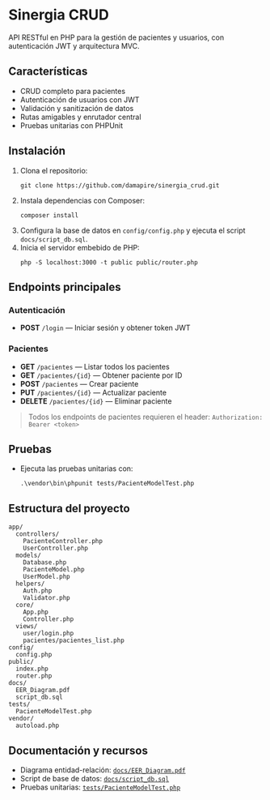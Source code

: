 # Sinergia CRUD

API RESTful en PHP para la gestión de pacientes y usuarios, con autenticación JWT y arquitectura MVC.

## Características
- CRUD completo para pacientes
- Autenticación de usuarios con JWT
- Validación y sanitización de datos
- Rutas amigables y enrutador central
- Pruebas unitarias con PHPUnit

## Instalación
1. Clona el repositorio:
   ```
   git clone https://github.com/damapire/sinergia_crud.git
   ```
2. Instala dependencias con Composer:
   ```
   composer install
   ```
3. Configura la base de datos en `config/config.php` y ejecuta el script `docs/script_db.sql`.
4. Inicia el servidor embebido de PHP:
   ```
   php -S localhost:3000 -t public public/router.php
   ```

## Endpoints principales

### Autenticación
- **POST** `/login` — Iniciar sesión y obtener token JWT

### Pacientes
- **GET** `/pacientes` — Listar todos los pacientes
- **GET** `/pacientes/{id}` — Obtener paciente por ID
- **POST** `/pacientes` — Crear paciente
- **PUT** `/pacientes/{id}` — Actualizar paciente
- **DELETE** `/pacientes/{id}` — Eliminar paciente

> Todos los endpoints de pacientes requieren el header:
> `Authorization: Bearer <token>`

## Pruebas
- Ejecuta las pruebas unitarias con:
  ```
  .\vendor\bin\phpunit tests/PacienteModelTest.php
  ```

## Estructura del proyecto
```
app/
  controllers/
    PacienteController.php
    UserController.php
  models/
    Database.php
    PacienteModel.php
    UserModel.php
  helpers/
    Auth.php
    Validator.php
  core/
    App.php
    Controller.php
  views/
    user/login.php
    pacientes/pacientes_list.php
config/
  config.php
public/
  index.php
  router.php
docs/
  EER_Diagram.pdf
  script_db.sql
tests/
  PacienteModelTest.php
vendor/
  autoload.php
```

## Documentación y recursos
- Diagrama entidad-relación: [`docs/EER_Diagram.pdf`](docs/EER_Diagram.pdf)
- Script de base de datos: [`docs/script_db.sql`](docs/script_db.sql)
- Pruebas unitarias: [`tests/PacienteModelTest.php`](tests/PacienteModelTest.php)

